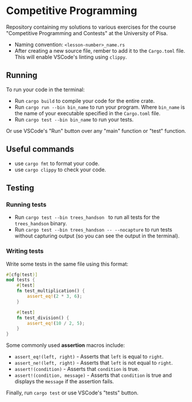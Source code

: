 # Competitive Programming

Repository containing my solutions to various exercises for the course "Competitive Programming and Contests" at the University of Pisa.

- Naming convention: `<lesson-number>_name.rs`
- After creating a new source file, rember to add it to the `Cargo.toml` file. This will enable VSCode's linting using `clippy`.


## Running 

To run your code in the terminal:
- Run `cargo build` to compile your code for the entire crate.
- Run `cargo run --bin bin_name` to run your program. Where `bin_name` is the name of your executable specified in the `Cargo.toml` file.
- Run `cargo test --bin bin_name` to run your tests.
  
Or use VSCode's "Run" button over any "main" function or "test" function.

## Useful commands

- use `cargo fmt` to format your code.
- use `cargo clippy` to check your code.

## Testing

### Running tests

- Run `cargo test --bin trees_handson ` to run all tests for the `trees_handson` binary.
- Run `cargo test --bin trees_handson -- --nocapture` to run tests without capturing output (so you can see the output in the terminal).

### Writing tests
Write some tests in the same file using this format:

```rust
#[cfg(test)]
mod tests {
    #[test]
    fn test_multiplication() {
        assert_eq!(2 * 3, 6);
    }

    #[test]
    fn test_division() {
        assert_eq!(10 / 2, 5);
    }
}
```

Some commonly used **assertion** macros include:
- `assert_eq!(left, right)` - Asserts that `left` is equal to `right`.
- `assert_ne!(left, right)` - Asserts that `left` is not equal to `right`.
- `assert!(condition)` - Asserts that `condition` is true.
- `assert!(condition, message)` - Asserts that `condition` is true and displays the `message` if the assertion fails.

Finally, run `cargo test` or use VSCode's "tests" button.


